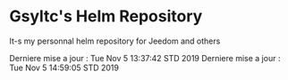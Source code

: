 # Gsyltc's Helm Repository

It-s my personnal helm repository for Jeedom and others

Derniere mise a jour : Tue Nov  5 13:37:42 STD 2019
Derniere mise a jour : Tue Nov  5 14:59:05 STD 2019
